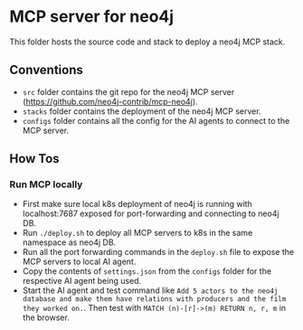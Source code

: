 # MCP server for neo4j
This folder hosts the source code and stack to deploy a neo4j MCP stack.

## Conventions
- `src` folder contains the git repo for the neo4j MCP server (https://github.com/neo4j-contrib/mcp-neo4j).
- `stacks` folder contains the deployment of the neo4j MCP server.
- `configs` folder contains all the config for the AI agents to connect to the MCP server.

## How Tos
### Run MCP locally
- First make sure local k8s deployment of neo4j is running with localhost:7687 exposed for port-forwarding and connecting to neo4j DB.
- Run `./deploy.sh` to deploy all MCP servers to k8s in the same namespace as neo4j DB.
- Run all the port forwarding commands in the `deploy.sh` file to expose the MCP servers to local AI agent.
- Copy the contents of `settings.json` from the `configs` folder for the respective AI agent being used.
- Start the AI agent and test command like `Add 5 actors to the neo4j database and make them have relations with producers and the film they worked on.`. Then test with `MATCH (n)-[r]->(m) RETURN n, r, m` in the browser.